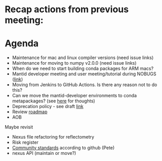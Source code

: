 # Recap actions from previous meeting:

# Agenda
- Maintenance for mac and linux compiler versions (need issue links)
- Maintenance for moving to numpy v2.0.0 (need issue links)
- When do we need to start building conda packages for ARM macs?
- Mantid developer meeting and user meeting/tutorial during NOBUGS ([link](https://github.com/mantidproject/workshops/tree/main/developer/2024-09))
- Moving from Jenkins to GitHub Actions. Is there any reason not to do this?
- Can we move the mantid-developer environments to conda metapackages? (see [here](https://github.com/mantidproject/mantid/issues/37627) for thoughts)
- Deprecation policy - see draft [link]([developer/2023-10/codecamp/deprecation_policy.md](https://github.com/mantidproject/workshops/blob/main/developer/2023-10/codecamp/deprecation_policy.md)) 
- Review [roadmap](https://github.com/orgs/mantidproject/projects/47/views/1)
- AOB

Maybe revisit
- Nexus file refactoring for reflectometry
- Risk register
- [Community standards](https://github.com/mantidproject/mantid/community) according to github (Pete)
- nexus API (maintain or move?)
